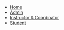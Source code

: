 <!-- docs/_sidebar.md -->

- [Home](/)
- [Admin](/admin.md)
- [Instructor & Coordinator](/instructorAndCoordinator.md)
- [Student](/student.md)
